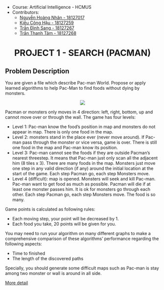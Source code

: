 - Course: Artificial Intelligence - HCMUS  
- Contributors:
  * [Nguyễn Hoàng Nhân - 18127017](https://github.com/hoangnhan1105)
  * [Kiều Công Hậu - 18127259](https://github.com/kieuconghau)
  * [Trần Đình Sang - 18127267](https://github.com/oOo-Solar-oOo)
  * [Trần Thanh Tâm - 18127268](https://github.com/TranThanhTamBuu)

<h1 align='center'>PROJECT 1 - SEARCH (PACMAN)</h1>

## Problem Description
You are given a file which describe Pac-man World. Propose or apply learned algorithms to help Pac-Man to find foods without dying by monsters.

<p align='center'><img align='center' src="https://lh3.googleusercontent.com/proxy/tMDqOCZuk72J6JKuYRk8uontagdG-Zs_NlVIOP_nJtmMh9C7IdqiCAHEUU_LUb2cstvQ1Ruj6vUWiHpgbNQs1RjRHJ80"></p>

Pacman or monsters only moves in 4 direction: left, right, bottom, up and cannot move over or through the wall. The game has four levels:
- Level 1: Pac-man know the food’s position in map and monsters do not appear in map. There is only one food in the map.
- Level 2: monsters stand in the place ever (never move around). If Pac-man pass through the monster or vice versa, game is over. There is still one food in the map and Pac-man know its position.
- Level 3: Pac-man cannot see the foods if they are outside Pacman’s nearest threestep. It means that Pac-man just only scan all the adjacent him (8 tiles x 3). There are many foods in the map. Monsters just move one step in any valid direction (if any) around the initial location at the start of the game. Each step Pacman go, each step Monsters move.
- Level 4 (difficult): map is opened. Monsters will seek and kill Pac-man. Pac-man want to get food as much as possible. Pacman will die if at least one monster passes him. It is ok for monsters go through each other. Each step Pacman go, each step Monsters move. The food is so many. 

Game points is calculated as following rules:
- Each moving step, your point will be decreased by 1.
- Each food you take, 20 points will be given for you.

You may need to run your algorithm on many different graphs to make a comprehensive comparison of these algorithms’ performance regarding the following aspects:
- Time to finished
- The length of the discovered paths

Specially, you should generate some difficult maps such as Pac-man is stay among two monster or wall is around in all side. 

[More detail](https://github.com/kieuconghau/ai-pacman/blob/master/Project01%20-%20Searching.pdf)
